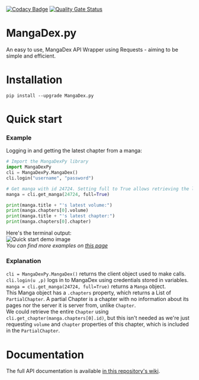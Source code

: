 [![Codacy Badge](https://app.codacy.com/project/badge/Grade/ca6509334c4e425f8d9d61083715cacb)](https://www.codacy.com/gh/Proxymiity/MangaDex.py/dashboard?utm_source=github.com&amp;utm_medium=referral&amp;utm_content=Proxymiity/MangaDex.py&amp;utm_campaign=Badge_Grade)
[![Quality Gate Status](https://sonarcloud.io/api/project_badges/measure?project=Proxymiity_MangaDex.py&metric=alert_status)](https://sonarcloud.io/dashboard?id=Proxymiity_MangaDex.py)

# MangaDex.py

An easy to use, MangaDex API Wrapper using Requests - aiming to be simple and efficient. 

# Installation
````
pip install --upgrade MangaDex.py 
````

# Quick start
### Example
Logging in and getting the latest chapter from a manga:
````python
# Import the MangaDexPy library
import MangaDexPy
cli = MangaDexPy.MangaDex()
cli.login("username", "password")

# Get manga with id 24724. Setting full to True allows retrieving the list of chapters associated to this Manga
manga = cli.get_manga(24724, full=True)

print(manga.title + "'s latest volume:")
print(manga.chapters[0].volume)
print(manga.title + "'s latest chapter:")
print(manga.chapters[0].chapter)
````
Here's the terminal output:  
![Quick start demo image](https://api.proxymiity.fr/github/Proxymiity/MangaDex.py/quick_start_demo.png)  
*You can find more examples on [this page](https://github.com/Proxymiity/MangaDex.py/wiki/Examples)*

### Explanation
``cli = MangaDexPy.MangaDex()`` returns the client object used to make calls.  
``cli.login(u ,p)`` logs in to MangaDex using credentials stored in variables.  
``manga = cli.get_manga(24724, full=True)`` returns a `Manga` object.  
This Manga object has a ``.chapters`` property, which returns a List of `PartialChapter`. A partial Chapter is a chapter with no information about its pages nor the server it is server from, unlike `Chapter`.  
We could retrieve the entire ``Chapter`` using `cli.get_chapter(manga.chapters[0].id)`, but this isn't needed as we're just requesting `volume` and `chapter` properties of this chapter, which is included in the `PartialChapter`.

# Documentation

The full API documentation is available [in this repository's wiki](https://github.com/Proxymiity/MangaDex.py/wiki).